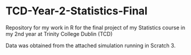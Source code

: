 # TCD-Year-2-Statistics-Final
Repository for my work in R for the final project of my Statistics course in my 2nd year at Trinity College Dublin (TCD)

Data was obtained from the attached simulation running in Scratch 3.
